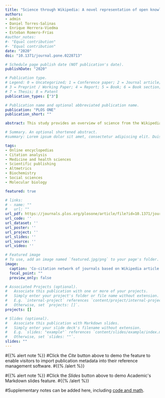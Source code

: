 ```yaml
---
title: "Science through Wikipedia: A novel representation of open knowledge through co-citation networks"
authors:
- admin
- Daniel Torres-Salinas
- Enrique Herrera-Viedma
- Esteban Romero-Frías
#author_notes:
#- "Equal contribution"
#- "Equal contribution"
date: "2020"
doi: "10.1371/journal.pone.0228713"

# Schedule page publish date (NOT publication's date).
publishDate: "2020"

# Publication type.
# Legend: 0 = Uncategorized; 1 = Conference paper; 2 = Journal article;
# 3 = Preprint / Working Paper; 4 = Report; 5 = Book; 6 = Book section;
# 7 = Thesis; 8 = Patent
publication_types: ["3"]

# Publication name and optional abbreviated publication name.
publication: "PLOS ONE"
publication_short: ""

abstract: This study provides an overview of science from the Wikipedia perspective. A methodology has been established for the analysis of how Wikipedia editors regard science through their references to scientific papers. The method of co-citation has been adapted to this context in order to generate Pathfinder networks (PFNET) that highlight the most relevant scientific journals and categories, and their interactions in order to find out how scientific literature is consumed through this open encyclopaedia. In addition to this, their obsolescence has been studied through Price index. A total of 1 433 457 references available at Altmetric.com have been initially taken into account. After pre-processing and linking them to the data from Elsevier's CiteScore Metrics the sample was reduced to 847 512 references made by 193 802 Wikipedia articles to 598 746 scientific articles belonging to 14 149 journals indexed in Scopus. As highlighted results we found a significative presence of “Medicine” and “Biochemistry, Genetics and Molecular Biology” papers and that the most important journals are multidisciplinary in nature, suggesting also that high-impact factor journals were more likely to be cited. Furthermore, only 13.44% of Wikipedia citations are to Open Access journals.

# Summary. An optional shortened abstract.
#summary: Lorem ipsum dolor sit amet, consectetur adipiscing elit. Duis posuere tellus ac convallis placerat. Proin tincidunt magna sed ex sollicitudin condimentum.

tags:
- Online encyclopedias
- Citation analysis
- Medicine and health sciences
- Scientific publishing
- Altmetrics
- Biochemistry
- Social sciences
- Molecular biology

featured: true

# links:
# - name: ""
#   url: ""
url_pdf: https://journals.plos.org/plosone/article/file?id=10.1371/journal.pone.0228713&type=printable
url_code: ''
url_dataset: ''
url_poster: ''
url_project: ''
url_slides: ''
url_source: ''
url_video: ''

# Featured image
# To use, add an image named `featured.jpg/png` to your page's folder. 
image:
  caption: 'Co-citation network of journals based on Wikipedia article references'
  focal_point: ""
  preview_only: false

# Associated Projects (optional).
#   Associate this publication with one or more of your projects.
#   Simply enter your project's folder or file name without extension.
#   E.g. `internal-project` references `content/project/internal-project/index.md`.
#   Otherwise, set `projects: []`.
projects: []

# Slides (optional).
#   Associate this publication with Markdown slides.
#   Simply enter your slide deck's filename without extension.
#   E.g. `slides: "example"` references `content/slides/example/index.md`.
#   Otherwise, set `slides: ""`.
slides: ""
---
```


#{{% alert note %}}
#Click the *Cite* button above to demo the feature to enable visitors to import publication metadata into their reference management software.
#{{% /alert %}}

#{{% alert note %}}
#Click the *Slides* button above to demo Academic's Markdown slides feature.
#{{% /alert %}}

#Supplementary notes can be added here, including [code and math](https://sourcethemes.com/academic/docs/writing-markdown-latex/).
